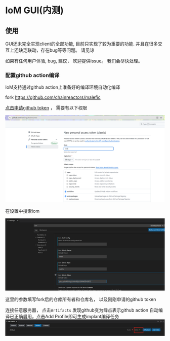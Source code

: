 # IoM GUI(内测)

## 使用


GUI还未完全实现client的全部功能, 目前只实现了较为重要的功能. 并且在很多交互上还缺乏联动，存在bug等等问题。 请见谅

如果有任何用户体验, bug, 建议， 欢迎提供issue。 我们会尽快处理。

### 配置github action编译

IoM支持通过github action上准备好的编译环境自动化编译

fork https://github.com/chainreactors/malefic

[点击申请github token](https://github.com/settings/tokens/new) ， 需要有以下权限

![](/IoM/assets/Pasted%20image%2020250220142414.png)

在设置中搜索iom

![](/IoM/assets/Pasted%20image%2020250220142402.png)


这里的参数填写fork后的仓库所有者和仓库名， 以及刚刚申请的github token

连接任意服务器， 点击`Artifacts` 发现github变为绿点表示github action 自动编译已正确启用，点击Add Profile即可生成implant编译任务
![](/IoM/assets/Pasted%20image%2020250220142736.png)